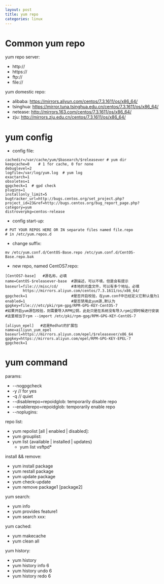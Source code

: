 ```yaml
---
layout: post
title: yum repo
categories: linux
---
```


# Common yum repo  

yum repo server:  

+ http://
+ https://
+ ftp://
+ file:// 

yum domestic repo:  

+ alibaba: https://mirrors.aliyun.com/centos/7.3.1611/os/x86_64/
+ tsinghua: https://mirror.tuna.tsinghua.edu.cn/centos/7.3.1611/os/x86_64/
+ netease: http://mirrors.163.com/centos/7.3.1611/os/x86_64/
+ zju: http://mirrors.zju.edu.cn/centos/7.3.1611/os/x86_64/  

# yum config  

+ config file:  

```
cachedir=/var/cache/yum/$basearch/$releasever # yum dir
keepcache=0    # 1 for cache, 0 for none
debuglevel=2
logfile=/var/log/yum.log  # yum log
exactarch=1
obsoletes=1
gpgcheck=1  # gpd check
plugins=1
installonly_limit=5
bugtracker_url=http://bugs.centos.org/set_project.php?project_id=23&ref=http://bugs.centos.org/bug_report_page.php?category=yum
distroverpkg=centos-release
```
 
+ config start-up:  

```
# PUT YOUR REPOS HERE OR IN separate files named file.repo
# in /etc/yum.repos.d
```  

+ change suffix:  

```
mv /etc/yum.conf.d/CentOS-Base.repo /etc/yum.conf.d/CentOS-Base.repo.bak
```

+ new repo, named CentOS7.repo:

```
[CentOS7-base]   #源名称，必填
name=CentOS-$releasever-base  #源描述，可以不填，但是会有提示
baseurl=file:///misc/cd/      #本地的光盘文件，可以有多个地址。必填
        https://mirrors.aliyun.com/centos/7.3.1611/os/x86_64/
gpgcheck=1                    #是否开启校验，在yum.conf中已经定义它默认值为1
enabled=1                     #是否禁用此yum源,默认为
gpgkey=file:///etc/pki/rpm-gpg/RPM-GPG-KEY-CentOS-7
#如果开启yum源包校验，则需要导入RPM公钥，此处只是在系统没有导入rpm公钥时候进行安装
#这里相当于rpm --import /etc/pki/rpm-gpg/RPM-GPG-KEY-CentOS-7

[aliyun_epel]   #这是Redhat的扩展包
name=ailiyun_yum_epel
baseurl=https://mirrors.aliyun.com/epel/$releasever/x86_64
gpgkey=https://mirrors.aliyun.com/epel/RPM-GPG-KEY-EPEL-7
gpgcheck=1
```


# yum command

params:  
+ --nogpgcheck
+ -y // for yes
+ -q // quiet
+ --disablerepo=repoidglob: temporarily disable repo
+ --enablerepo=repoidglob: temporarily enable repo
+ --noplugins: 

repo list:  
+ yum repolist [all | enabled | disabled]: 
+ yum grouplist:
+ yum list {available | installed | updates} 
  + yum list vsftpd*
  
install && remove:  
+ yum install package
+ yum restall package
+ yum update package
+ yum check-update
+ yum remove package1 [package2]

yum search:  

+ yum info
+ yum provides feature1
+ yum search xxx: 

yum cached:  
+ yum makecache
+ yum clean all

yum history:  

+ yum history
+ yum history info 6
+ yum history undo 6
+ yum history redo 6



